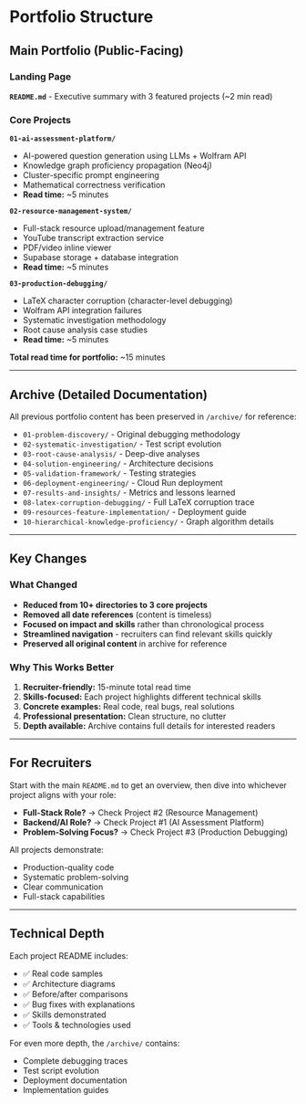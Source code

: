 # Portfolio Structure

## Main Portfolio (Public-Facing)

### Landing Page
**`README.md`** - Executive summary with 3 featured projects (~2 min read)

### Core Projects

**`01-ai-assessment-platform/`**
- AI-powered question generation using LLMs + Wolfram API
- Knowledge graph proficiency propagation (Neo4j)
- Cluster-specific prompt engineering
- Mathematical correctness verification
- **Read time:** ~5 minutes

**`02-resource-management-system/`**
- Full-stack resource upload/management feature
- YouTube transcript extraction service
- PDF/video inline viewer
- Supabase storage + database integration
- **Read time:** ~5 minutes

**`03-production-debugging/`**
- LaTeX character corruption (character-level debugging)
- Wolfram API integration failures
- Systematic investigation methodology
- Root cause analysis case studies
- **Read time:** ~5 minutes

**Total read time for portfolio:** ~15 minutes

---

## Archive (Detailed Documentation)

All previous portfolio content has been preserved in `/archive/` for reference:

- `01-problem-discovery/` - Original debugging methodology
- `02-systematic-investigation/` - Test script evolution
- `03-root-cause-analysis/` - Deep-dive analyses
- `04-solution-engineering/` - Architecture decisions
- `05-validation-framework/` - Testing strategies
- `06-deployment-engineering/` - Cloud Run deployment
- `07-results-and-insights/` - Metrics and lessons learned
- `08-latex-corruption-debugging/` - Full LaTeX corruption trace
- `09-resources-feature-implementation/` - Deployment guide
- `10-hierarchical-knowledge-proficiency/` - Graph algorithm details

---

## Key Changes

### What Changed
- **Reduced from 10+ directories to 3 core projects**
- **Removed all date references** (content is timeless)
- **Focused on impact and skills** rather than chronological process
- **Streamlined navigation** - recruiters can find relevant skills quickly
- **Preserved all original content** in archive for reference

### Why This Works Better
1. **Recruiter-friendly:** 15-minute total read time
2. **Skills-focused:** Each project highlights different technical skills
3. **Concrete examples:** Real code, real bugs, real solutions
4. **Professional presentation:** Clean structure, no clutter
5. **Depth available:** Archive contains full details for interested readers

---

## For Recruiters

Start with the main `README.md` to get an overview, then dive into whichever project aligns with your role:

- **Full-Stack Role?** → Check Project #2 (Resource Management)
- **Backend/AI Role?** → Check Project #1 (AI Assessment Platform)
- **Problem-Solving Focus?** → Check Project #3 (Production Debugging)

All projects demonstrate:
- Production-quality code
- Systematic problem-solving
- Clear communication
- Full-stack capabilities

---

## Technical Depth

Each project README includes:
- ✅ Real code samples
- ✅ Architecture diagrams
- ✅ Before/after comparisons
- ✅ Bug fixes with explanations
- ✅ Skills demonstrated
- ✅ Tools & technologies used

For even more depth, the `/archive/` contains:
- Complete debugging traces
- Test script evolution
- Deployment documentation
- Implementation guides

